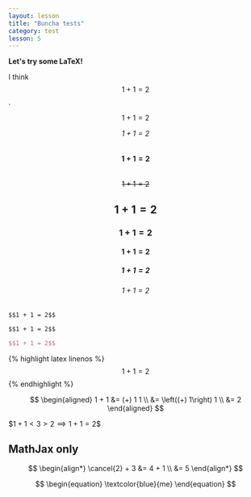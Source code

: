 ```yaml
---
layout: lesson
title: "Buncha tests"
category: test
lesson: 5
---
```


**Let's try some LaTeX!**

I think $$1 + 1 = 2$$.

$$1 + 1 = 2$$

*$$1 + 1 = 2$$*  
**$$1 + 1 = 2$$**  
~~$$1 + 1 = 2$$~~

## $$1 + 1 = 2$$
### $$1 + 1 = 2$$
#### $$1 + 1 = 2$$
##### $$1 + 1 = 2$$
###### $$1 + 1 = 2$$

`$$1 + 1 = 2$$`

    $$1 + 1 = 2$$

```latex
$$1 + 1 = 2$$
```

{% highlight latex linenos %}
$$1 + 1 = 2$$
{% endhighlight %}

$$
\begin{aligned}
1 + 1 &= (+) 1 1 \\
&= \left((+) 1\right) 1 \\
&= 2
\end{aligned}
$$

\$$1 + 1 < 3 > 2 \implies 1 + 1 = 2$$

## MathJax only

$$
\begin{align*}
\cancel{2} + 3 &= 4 + 1 \\
&= 5
\end{align*}
$$

$$
\begin{equation}
\textcolor{blue}{me}
\end{equation}
$$
